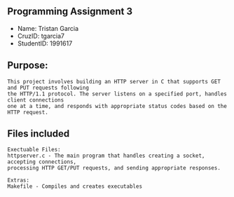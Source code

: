 ## Programming Assignment 3
* Name: Tristan Garcia
* CruzID: tgarcia7
* StudentID: 1991617

## Purpose:
    This project involves building an HTTP server in C that supports GET and PUT requests following
    the HTTP/1.1 protocol. The server listens on a specified port, handles client connections 
    one at a time, and responds with appropriate status codes based on the HTTP request.

## Files included
    Exectuable Files:
    httpserver.c - The main program that handles creating a socket, accepting connections, 
    processing HTTP GET/PUT requests, and sending appropriate responses.

    Extras:
    Makefile - Compiles and creates executables